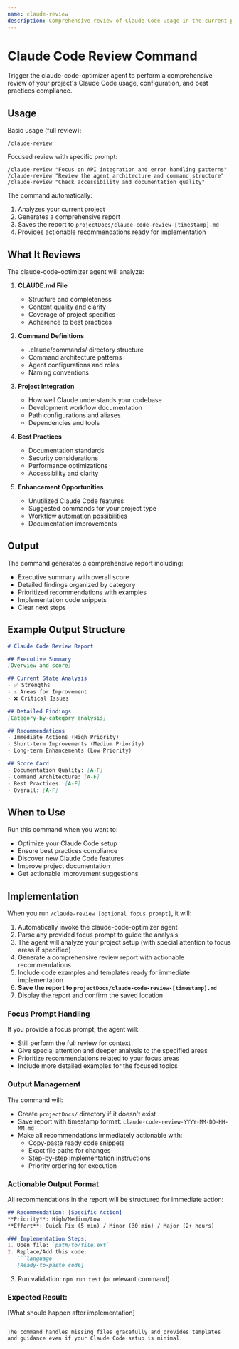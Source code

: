 ```yaml
---
name: claude-review
description: Comprehensive review of Claude Code usage in the current project
---
```


# Claude Code Review Command

Trigger the claude-code-optimizer agent to perform a comprehensive review of your project's Claude Code usage, configuration, and best practices compliance.

## Usage

Basic usage (full review):
```
/claude-review
```

Focused review with specific prompt:
```
/claude-review "Focus on API integration and error handling patterns"
/claude-review "Review the agent architecture and command structure"
/claude-review "Check accessibility and documentation quality"
```

The command automatically:
1. Analyzes your current project
2. Generates a comprehensive report
3. Saves the report to `projectDocs/claude-code-review-[timestamp].md`
4. Provides actionable recommendations ready for implementation

## What It Reviews

The claude-code-optimizer agent will analyze:

1. **CLAUDE.md File**
   - Structure and completeness
   - Content quality and clarity
   - Coverage of project specifics
   - Adherence to best practices

2. **Command Definitions**
   - .claude/commands/ directory structure
   - Command architecture patterns
   - Agent configurations and roles
   - Naming conventions

3. **Project Integration**
   - How well Claude understands your codebase
   - Development workflow documentation
   - Path configurations and aliases
   - Dependencies and tools

4. **Best Practices**
   - Documentation standards
   - Security considerations
   - Performance optimizations
   - Accessibility and clarity

5. **Enhancement Opportunities**
   - Unutilized Claude Code features
   - Suggested commands for your project type
   - Workflow automation possibilities
   - Documentation improvements

## Output

The command generates a comprehensive report including:
- Executive summary with overall score
- Detailed findings organized by category
- Prioritized recommendations with examples
- Implementation code snippets
- Clear next steps

## Example Output Structure

```markdown
# Claude Code Review Report

## Executive Summary
[Overview and score]

## Current State Analysis
- ✅ Strengths
- ⚠️ Areas for Improvement  
- ❌ Critical Issues

## Detailed Findings
[Category-by-category analysis]

## Recommendations
- Immediate Actions (High Priority)
- Short-term Improvements (Medium Priority)
- Long-term Enhancements (Low Priority)

## Score Card
- Documentation Quality: [A-F]
- Command Architecture: [A-F]
- Best Practices: [A-F]
- Overall: [A-F]
```

## When to Use

Run this command when you want to:
- Optimize your Claude Code setup
- Ensure best practices compliance
- Discover new Claude Code features
- Improve project documentation
- Get actionable improvement suggestions

## Implementation

When you run `/claude-review [optional focus prompt]`, it will:

1. Automatically invoke the claude-code-optimizer agent
2. Parse any provided focus prompt to guide the analysis
3. The agent will analyze your project setup (with special attention to focus areas if specified)
4. Generate a comprehensive review report with actionable recommendations
5. Include code examples and templates ready for immediate implementation
6. **Save the report to `projectDocs/claude-code-review-[timestamp].md`**
7. Display the report and confirm the saved location

### Focus Prompt Handling

If you provide a focus prompt, the agent will:
- Still perform the full review for context
- Give special attention and deeper analysis to the specified areas
- Prioritize recommendations related to your focus areas
- Include more detailed examples for the focused topics

### Output Management

The command will:
- Create `projectDocs/` directory if it doesn't exist
- Save report with timestamp format: `claude-code-review-YYYY-MM-DD-HH-MM.md`
- Make all recommendations immediately actionable with:
  - Copy-paste ready code snippets
  - Exact file paths for changes
  - Step-by-step implementation instructions
  - Priority ordering for execution

### Actionable Output Format

All recommendations in the report will be structured for immediate action:

```markdown
## Recommendation: [Specific Action]
**Priority**: High/Medium/Low
**Effort**: Quick Fix (5 min) / Minor (30 min) / Major (2+ hours)

### Implementation Steps:
1. Open file: `path/to/file.ext`
2. Replace/Add this code:
   ```language
   [Ready-to-paste code]
   ```
3. Run validation: `npm run test` (or relevant command)

### Expected Result:
[What should happen after implementation]
```

The command handles missing files gracefully and provides templates and guidance even if your Claude Code setup is minimal.